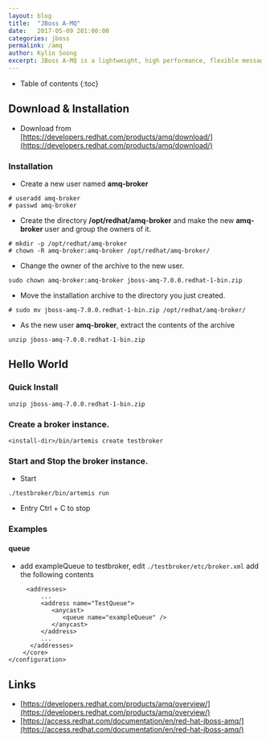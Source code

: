 ```yaml
---
layout: blog
title:  "JBoss A-MQ"
date:   2017-05-09 201:00:00
categories: jboss
permalink: /amq
author: Kylin Soong
excerpt: JBoss A-MQ is a lightweight, high performance, flexible messaging platform that delivers information safely, reliably and connects Internet of Things (IoT). JBoss A-MQ can be deployed, and easily managed, in different configurations so you can deploy a network of brokers across your infrastructure whether they are on premise, in the Cloud, or in a hybrid configuration. 
---
```


* Table of contents
{:toc}

## Download & Installation

* Download from [https://developers.redhat.com/products/amq/download/](https://developers.redhat.com/products/amq/download/)

### Installation

* Create a new user named **amq-broker**

~~~
# useradd amq-broker
# passwd amq-broker
~~~

* Create the directory **/opt/redhat/amq-broker** and make the new **amq-broker** user and group the owners of it.

~~~
# mkdir -p /opt/redhat/amq-broker
# chown -R amq-broker:amq-broker /opt/redhat/amq-broker/
~~~

* Change the owner of the archive to the new user.

~~~
sudo chown amq-broker:amq-broker jboss-amq-7.0.0.redhat-1-bin.zip
~~~

* Move the installation archive to the directory you just created.

~~~
# sudo mv jboss-amq-7.0.0.redhat-1-bin.zip /opt/redhat/amq-broker/
~~~

* As the new user **amq-broker**, extract the contents of the archive

~~~
unzip jboss-amq-7.0.0.redhat-1-bin.zip
~~~

## Hello World

### Quick Install

~~~
unzip jboss-amq-7.0.0.redhat-1-bin.zip
~~~

### Create a broker instance.

~~~
<install-dir>/bin/artemis create testbroker
~~~

### Start and Stop the broker instance.

* Start

~~~
./testbroker/bin/artemis run
~~~

* Entry Ctrl + C to stop

### Examples

#### queue

* add exampleQueue to testbroker, edit `./testbroker/etc/broker.xml` add the following contents

~~~
     <addresses>
         ...
         <address name="TestQueue">
            <anycast>
               <queue name="exampleQueue" />
            </anycast>
         </address>
         ...
      </addresses>
    </core>
</configuration>
~~~

## Links

* [https://developers.redhat.com/products/amq/overview/](https://developers.redhat.com/products/amq/overview/)
* [https://access.redhat.com/documentation/en/red-hat-jboss-amq/](https://access.redhat.com/documentation/en/red-hat-jboss-amq/)
